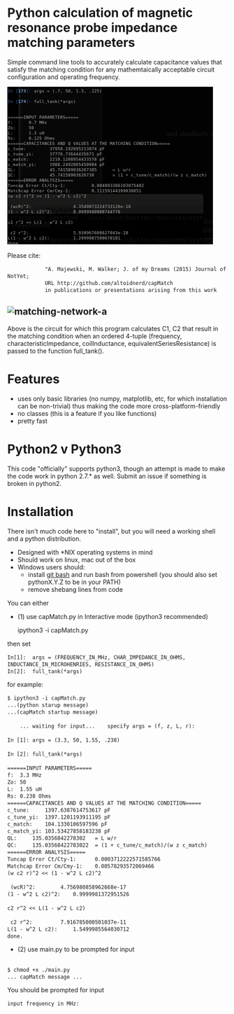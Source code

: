 # Python calculation of magnetic resonance probe impedance matching parameters 

Simple command line tools to accurately calculate capacitance values that satisfy the matching condition for any mathemtaically acceptable circuit configuration and operating frequency.

![example-output](https://github.com/Altoidnerd/capmatch/blob/master/img/Selection_001.png?raw=true)

Please cite:
```
     		"A. Majewski, M. Walker; J. of my Dreams (2015) Journal of NotYet;
     		URL http://github.com/altoidnerd/capMatch
     		in publications or presentations arising from this work
```
![matching-network-a](https://raw.githubusercontent.com/Altoidnerd/nmr-tank-circuits/master/circuit_diagrams/matching-a.jpg)
------------------------------------

Above is the circuit for which this program calculates C1, C2 that result in the matching condition when an ordered 4-tuple (frequency, characteristicImpedance, coilInductance, equivalentSeriesResistance) is passed to the function full_tank().


# Features
* uses only basic libraries (no numpy, matplotlib, etc, for which installation can be non-trivial) thus making the code more cross-platform-friendly
* no classes (this is a feature if you like functions)
* pretty fast

# Python2 v Python3

This code "officially" supports python3, though an attempt is made to make the code work in python 2.7.* as well.  Submit an issue if something is broken in python2.

# Installation

There isn't much code here to "install", but you will need a working shell and a python distribution.

* Designed with *NIX operating systems in mind
* Should work on linux, mac out of the box
* Windows users should:
	- install [git bash](https://git-scm.com/downloads) and run bash from powershell (you should also set pythonX.Y.Z to be in your PATH)
	- remove shebang lines from code


You can either

*	(1) use capMatch.py in Interactive mode (ipython3 recommended)

    ipython3 -i capMatch.py

then set

    In[1]:	args = (FREQUENCY_IN_MHz, CHAR_IMPEDANCE_IN_OHMS, INDUCTANCE_IN_MICROHENRIES, RESISTANCE_IN_OHMS)
    In[2]:	full_tank(*args)

for example:

```
$ ipython3 -i capMatch.py 
...(python starup message)
...(capMatch startup message)

	... waiting for input...	specify args = (f, z, L, r):

In [1]: args = (3.3, 50, 1.55, .238)

In [2]: full_tank(*args)

======INPUT PARAMETERS=====
f:	3.3 MHz
Zo:	50
L:	1.55 uH
Rs:	0.238 Ohms
======CAPACITANCES AND Q VALUES AT THE MATCHING CONDITION=====
c_tune:		1397.6387614753617 pF
c_tune_yi:	1397.1201193911195 pF
c_match:	104.1330106597596 pF
c_match_yi:	103.53427858183238 pF
QL:		135.0356842278302	= L w/r
QC:		135.03568422783022	= (1 + c_tune/c_match)/(w z c_match)
======ERROR ANALYSIS=====
Tuncap Error Ct/Cty-1:		0.0003712222571585766
Matchcap Error Cm/Cmy-1:	0.00578293572069466
(w c2 r)^2 << (1 - w^2 L c2)^2

 (wcR)^2:		 4.756980858962668e-17 
(1 - w^2 L c2)^2:	 0.9999981372951526

c2 r^2 << L(1 - w^2 L c2)

 c2 r^2:		 7.916785000501037e-11 
L(1 - w^2 L c2):	 1.5499985564030712
done.

```

*	(2) use main.py to be prompted for input

```

$ chmod +x ./main.py
... capMatch message ... 

```
You should be prompted for input
```
input frequency in MHz: 
```



